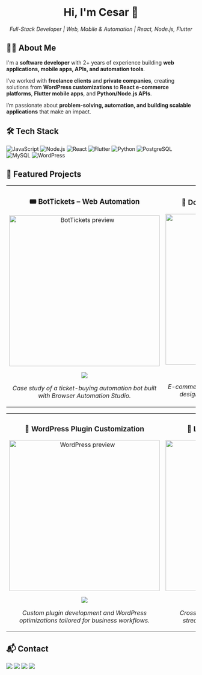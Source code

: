 <div align="center">
  <h1>Hi, I'm Cesar 👋</h1>
  <p><em>Full-Stack Developer | Web, Mobile & Automation | React, Node.js, Flutter</em></p>
</div>

## 👨‍💻 About Me  

I'm a **software developer** with 2+ years of experience building **web applications, mobile apps, APIs, and automation tools**.  

I’ve worked with **freelance clients** and **private companies**, creating solutions from **WordPress customizations** to **React e-commerce platforms**, **Flutter mobile apps**, and **Python/Node.js APIs**.  

I’m passionate about **problem-solving, automation, and building scalable applications** that make an impact.  

## 🛠️ Tech Stack  

<p>
  <img src="https://img.shields.io/badge/JavaScript-F7DF1E?style=for-the-badge&logo=javascript&logoColor=black" alt="JavaScript" />
  <img src="https://img.shields.io/badge/Node.js-339933?style=for-the-badge&logo=node.js&logoColor=white" alt="Node.js" />
  <img src="https://img.shields.io/badge/React-61DAFB?style=for-the-badge&logo=react&logoColor=black" alt="React" />
  <img src="https://img.shields.io/badge/Flutter-02569B?style=for-the-badge&logo=flutter&logoColor=white" alt="Flutter" />
  <img src="https://img.shields.io/badge/Python-3776AB?style=for-the-badge&logo=python&logoColor=white" alt="Python" />
  <img src="https://img.shields.io/badge/PostgreSQL-316192?style=for-the-badge&logo=postgresql&logoColor=white" alt="PostgreSQL" />
  <img src="https://img.shields.io/badge/MySQL-4479A1?style=for-the-badge&logo=mysql&logoColor=white" alt="MySQL" />
  <img src="https://img.shields.io/badge/WordPress-21759B?style=for-the-badge&logo=wordpress&logoColor=white" alt="WordPress" />
</p>

## 🚀 Featured Projects  

<table>
<tr>
<td width="50%">
<h3 align="center">🎟️ BotTickets – Web Automation</h3>
<div align="center">
<a href="https://github.com/Fockus26/BotTickets-CaseStudy" target="_blank">
<img src="https://via.placeholder.com/400x200.png?text=BotTickets+Preview" width="400" alt="BotTickets preview"/>
</a>
<p>
<a href="https://github.com/Fockus26/BotTickets-CaseStudy" target="_blank">
<img src="https://img.shields.io/badge/VIEW%20PROJECT-000?style=for-the-badge&logo=github&logoColor=white">
</a>
</p>
<p><em>Case study of a ticket-buying automation bot built with Browser Automation Studio.</em></p>
</div>
</td>

<td width="50%">
<h3 align="center">🛒 DonKampo – React E-commerce</h3>
<div align="center">
<a href="https://github.com/Fockus26/DonKampo-CaseStudy" target="_blank">
<img src="https://via.placeholder.com/400x200.png?text=DonKampo+Preview" width="400" alt="DonKampo preview"/>
</a>
<p>
<a href="https://github.com/Fockus26/DonKampo-CaseStudy" target="_blank">
<img src="https://img.shields.io/badge/VIEW%20PROJECT-000?style=for-the-badge&logo=github&logoColor=white">
</a>
</p>
<p><em>E-commerce platform built with React and Node.js, designed for scalability and modern UI/UX.</em></p>
</div>
</td>
</tr>
</table>

<table>
<tr>
<td width="50%">
<h3 align="center">🔌 WordPress Plugin Customization</h3>
<div align="center">
<a href="https://github.com/Fockus26/InversionesJL22-CaseStudy" target="_blank">
<img src="https://via.placeholder.com/400x200.png?text=WordPress+Preview" width="400" alt="WordPress preview"/>
</a>
<p>
<a href="https://github.com/Fockus26/InversionesJL22-CaseStudy" target="_blank">
<img src="https://img.shields.io/badge/VIEW%20PROJECT-000?style=for-the-badge&logo=github&logoColor=white">
</a>
</p>
<p><em>Custom plugin development and WordPress optimizations tailored for business workflows.</em></p>
</div>
</td>

<td width="50%">
<h3 align="center">📱 La Nación Radio – Flutter App</h3>
<div align="center">
<a href="https://github.com/Fockus26/La-Nacion-Radio-Mobile-App-CaseStudy" target="_blank">
<img src="https://via.placeholder.com/400x200.png?text=Mobile+App+Preview" width="400" alt="Flutter app preview"/>
</a>
<p>
<a href="https://github.com/Fockus26/La-Nacion-Radio-Mobile-App-CaseStudy" target="_blank">
<img src="https://img.shields.io/badge/VIEW%20PROJECT-000?style=for-the-badge&logo=github&logoColor=white">
</a>
</p>
<p><em>Cross-platform mobile app for online radio streaming, developed with Flutter & Dart.</em></p>
</div>
</td>
</tr>
</table>


## 📬 Contact  

<a href="mailto:alejandrorey2654@gmail.com"><img src="https://img.shields.io/badge/Email-D14836?style=for-the-badge&logo=gmail&logoColor=white" /></a>
<a href="https://www.linkedin.com/in/cesaraleonr"><img src="https://img.shields.io/badge/LinkedIn-0A66C2?style=for-the-badge&logo=linkedin&logoColor=white" /></a>
<a href="https://fockus26.github.io"><img src="https://img.shields.io/badge/CV-000?style=for-the-badge&logo=files&logoColor=white" /></a>
<a href="https://wa.me/584149771310"><img src="https://img.shields.io/badge/WhatsApp-25D366?style=for-the-badge&logo=whatsapp&logoColor=white" /></a>
